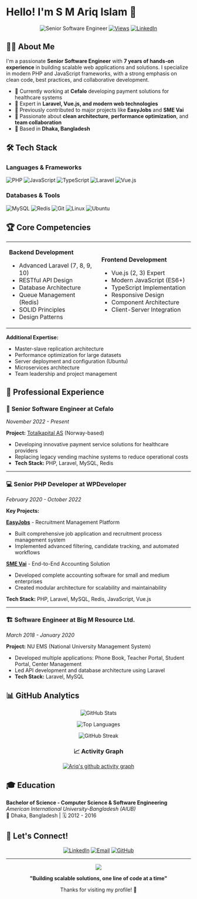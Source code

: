 # Hello! I'm S M Ariq Islam 👋

<div align="center">
  
![Senior Software Engineer](https://img.shields.io/badge/Senior%20Software%20Engineer-7%20Years%20Experience-blue?style=for-the-badge)
[![Views](https://komarev.com/ghpvc/?username=arikislam&color=brightgreen&style=for-the-badge&label=Profile+Views)](https://github.com/arikislam)
[![LinkedIn](https://img.shields.io/badge/LinkedIn-Connect-0077B5?style=for-the-badge&logo=linkedin&logoColor=white)](https://www.linkedin.com/in/ariqislam)

</div>

## 🧑‍💻 About Me

I'm a passionate **Senior Software Engineer** with **7 years of hands-on experience** in building scalable web applications and solutions. I specialize in modern PHP and JavaScript frameworks, with a strong emphasis on clean code, best practices, and collaborative development.

- 🔭 Currently working at **Cefalo** developing payment solutions for healthcare systems
- 🌱 Expert in **Laravel, Vue.js, and modern web technologies**
- 💼 Previously contributed to major projects like **EasyJobs** and **SME Vai**
- 🎯 Passionate about **clean architecture**, **performance optimization**, and **team collaboration**
- 📍 Based in **Dhaka, Bangladesh**

## 🛠️ Tech Stack

### Languages & Frameworks
![PHP](https://img.shields.io/badge/PHP-777BB4?style=for-the-badge&logo=php&logoColor=white)
![JavaScript](https://img.shields.io/badge/JavaScript-F7DF1E?style=for-the-badge&logo=javascript&logoColor=black)
![TypeScript](https://img.shields.io/badge/TypeScript-007ACC?style=for-the-badge&logo=typescript&logoColor=white)
![Laravel](https://img.shields.io/badge/Laravel-FF2D20?style=for-the-badge&logo=laravel&logoColor=white)
![Vue.js](https://img.shields.io/badge/Vue.js-35495E?style=for-the-badge&logo=vue.js&logoColor=4FC08D)

### Databases & Tools
![MySQL](https://img.shields.io/badge/MySQL-005C84?style=for-the-badge&logo=mysql&logoColor=white)
![Redis](https://img.shields.io/badge/Redis-DD0031?style=for-the-badge&logo=redis&logoColor=white)
![Git](https://img.shields.io/badge/Git-F05032?style=for-the-badge&logo=git&logoColor=white)
![Linux](https://img.shields.io/badge/Linux-FCC624?style=for-the-badge&logo=linux&logoColor=black)
![Ubuntu](https://img.shields.io/badge/Ubuntu-E95420?style=for-the-badge&logo=ubuntu&logoColor=white)

## 🏆 Core Competencies

<table>
<tr>
<td width="50%">

**Backend Development**
- Advanced Laravel (7, 8, 9, 10)
- RESTful API Design
- Database Architecture
- Queue Management (Redis)
- SOLID Principles
- Design Patterns

</td>
<td width="50%">

**Frontend Development**
- Vue.js (2, 3) Expert
- Modern JavaScript (ES6+)
- TypeScript Implementation
- Responsive Design
- Component Architecture
- Client-Server Integration

</td>
</tr>
</table>

**Additional Expertise:**
- Master-slave replication architecture
- Performance optimization for large datasets
- Server deployment and configuration (Ubuntu)
- Microservices architecture
- Team leadership and project management

## 💼 Professional Experience

### 🚀 **Senior Software Engineer** at Cefalo
*November 2022 - Present*

**Project:** [Totalkapital AS](https://totalkapital.no) (Norway-based)
- Developing innovative payment service solutions for healthcare providers
- Replacing legacy vending machine systems to reduce operational costs
- **Tech Stack:** PHP, Laravel, MySQL, Redis

---

### 💻 **Senior PHP Developer** at WPDeveloper
*February 2020 - October 2022*

**Key Projects:**

**[EasyJobs](https://app.easy.jobs)** - Recruitment Management Platform
- Built comprehensive job application and recruitment process management system
- Implemented advanced filtering, candidate tracking, and automated workflows

**[SME Vai](https://app.smevai.com)** - End-to-End Accounting Solution
- Developed complete accounting software for small and medium enterprises
- Created modular architecture for scalability and maintainability

**Tech Stack:** PHP, Laravel, MySQL, Redis, JavaScript, Vue.js

---

### 🏗️ **Software Engineer** at Big M Resource Ltd.
*March 2018 - January 2020*

**Project:** NU EMS (National University Management System)
- Developed multiple applications: Phone Book, Teacher Portal, Student Portal, Center Management
- Led API development and database architecture using Laravel
- **Tech Stack:** Laravel, MySQL

## 📊 GitHub Analytics

<div align="center">

![GitHub Stats](https://github-readme-stats.vercel.app/api?username=arikislam&show_icons=true&theme=dark&include_all_commits=true&count_private=true&hide_border=true&bg_color=0d1117)

![Top Languages](https://github-readme-stats.vercel.app/api/top-langs/?username=arikislam&layout=compact&theme=dark&hide_border=true&bg_color=0d1117&langs_count=8)

![GitHub Streak](https://github-readme-streak-stats.herokuapp.com/?user=arikislam&theme=dark&hide_border=true&background=0d1117)

</div>

<div align="center">

### 📈 Activity Graph
[![Ariq's github activity graph](https://github-readme-activity-graph.vercel.app/graph?username=arikislam&theme=github-compact&hide_border=true&bg_color=0d1117&color=58a6ff&line=58a6ff&point=f0f6fc)](https://github.com/arikislam)

</div>

## 🎓 Education

**Bachelor of Science - Computer Science & Software Engineering**  
*American International University-Bangladesh (AIUB)*  
📍 Dhaka, Bangladesh | 🗓️ 2012 - 2016

## 🤝 Let's Connect!

<div align="center">

[![LinkedIn](https://img.shields.io/badge/LinkedIn-0077B5?style=for-the-badge&logo=linkedin&logoColor=white)](https://www.linkedin.com/in/ariqislam)
[![Email](https://img.shields.io/badge/Email-D14836?style=for-the-badge&logo=gmail&logoColor=white)](mailto:arikislam321@gmail.com)
[![GitHub](https://img.shields.io/badge/GitHub-100000?style=for-the-badge&logo=github&logoColor=white)](https://github.com/arikislam)

</div>

---

<div align="center">
  <img src="https://capsule-render.vercel.app/api?type=waving&color=gradient&height=100&section=footer"/>
  
  **"Building scalable solutions, one line of code at a time"** 
  
  Thanks for visiting my profile! 🚀
</div>